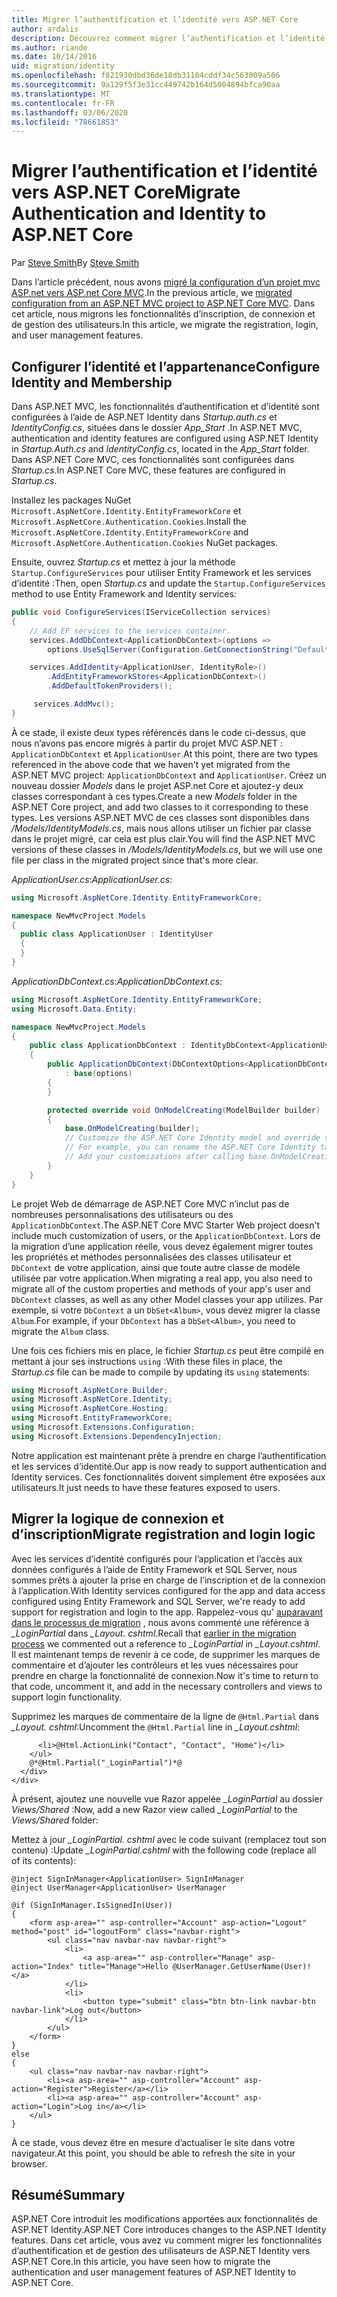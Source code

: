 ```yaml
---
title: Migrer l’authentification et l’identité vers ASP.NET Core
author: ardalis
description: Découvrez comment migrer l’authentification et l’identité d’un projet MVC ASP.NET vers un projet ASP.NET Core MVC.
ms.author: riande
ms.date: 10/14/2016
uid: migration/identity
ms.openlocfilehash: f821930dbd36de18db31104cddf34c563009a506
ms.sourcegitcommit: 9a129f5f3e31cc449742b164d5004894bfca90aa
ms.translationtype: MT
ms.contentlocale: fr-FR
ms.lasthandoff: 03/06/2020
ms.locfileid: "78661853"
---
```

# <a name="migrate-authentication-and-identity-to-aspnet-core"></a><span data-ttu-id="b46e0-103">Migrer l’authentification et l’identité vers ASP.NET Core</span><span class="sxs-lookup"><span data-stu-id="b46e0-103">Migrate Authentication and Identity to ASP.NET Core</span></span>

<span data-ttu-id="b46e0-104">Par [Steve Smith](https://ardalis.com/)</span><span class="sxs-lookup"><span data-stu-id="b46e0-104">By [Steve Smith](https://ardalis.com/)</span></span>

<span data-ttu-id="b46e0-105">Dans l’article précédent, nous avons [migré la configuration d’un projet mvc ASP.net vers ASP.net Core MVC](xref:migration/configuration).</span><span class="sxs-lookup"><span data-stu-id="b46e0-105">In the previous article, we [migrated configuration from an ASP.NET MVC project to ASP.NET Core MVC](xref:migration/configuration).</span></span> <span data-ttu-id="b46e0-106">Dans cet article, nous migrons les fonctionnalités d’inscription, de connexion et de gestion des utilisateurs.</span><span class="sxs-lookup"><span data-stu-id="b46e0-106">In this article, we migrate the registration, login, and user management features.</span></span>

## <a name="configure-identity-and-membership"></a><span data-ttu-id="b46e0-107">Configurer l’identité et l’appartenance</span><span class="sxs-lookup"><span data-stu-id="b46e0-107">Configure Identity and Membership</span></span>

<span data-ttu-id="b46e0-108">Dans ASP.NET MVC, les fonctionnalités d’authentification et d’identité sont configurées à l’aide de ASP.NET Identity dans *Startup.auth.cs* et *IdentityConfig.cs*, situées dans le dossier *App_Start* .</span><span class="sxs-lookup"><span data-stu-id="b46e0-108">In ASP.NET MVC, authentication and identity features are configured using ASP.NET Identity in *Startup.Auth.cs* and *IdentityConfig.cs*, located in the *App_Start* folder.</span></span> <span data-ttu-id="b46e0-109">Dans ASP.NET Core MVC, ces fonctionnalités sont configurées dans *Startup.cs*.</span><span class="sxs-lookup"><span data-stu-id="b46e0-109">In ASP.NET Core MVC, these features are configured in *Startup.cs*.</span></span>

<span data-ttu-id="b46e0-110">Installez les packages NuGet `Microsoft.AspNetCore.Identity.EntityFrameworkCore` et `Microsoft.AspNetCore.Authentication.Cookies`.</span><span class="sxs-lookup"><span data-stu-id="b46e0-110">Install the `Microsoft.AspNetCore.Identity.EntityFrameworkCore` and `Microsoft.AspNetCore.Authentication.Cookies` NuGet packages.</span></span>

<span data-ttu-id="b46e0-111">Ensuite, ouvrez *Startup.cs* et mettez à jour la méthode `Startup.ConfigureServices` pour utiliser Entity Framework et les services d’identité :</span><span class="sxs-lookup"><span data-stu-id="b46e0-111">Then, open *Startup.cs* and update the `Startup.ConfigureServices` method to use Entity Framework and Identity services:</span></span>

```csharp
public void ConfigureServices(IServiceCollection services)
{
    // Add EF services to the services container.
    services.AddDbContext<ApplicationDbContext>(options =>
        options.UseSqlServer(Configuration.GetConnectionString("DefaultConnection")));

    services.AddIdentity<ApplicationUser, IdentityRole>()
        .AddEntityFrameworkStores<ApplicationDbContext>()
        .AddDefaultTokenProviders();

     services.AddMvc();
}
```

<span data-ttu-id="b46e0-112">À ce stade, il existe deux types référencés dans le code ci-dessus, que nous n’avons pas encore migrés à partir du projet MVC ASP.NET : `ApplicationDbContext` et `ApplicationUser`.</span><span class="sxs-lookup"><span data-stu-id="b46e0-112">At this point, there are two types referenced in the above code that we haven't yet migrated from the ASP.NET MVC project: `ApplicationDbContext` and `ApplicationUser`.</span></span> <span data-ttu-id="b46e0-113">Créez un nouveau dossier *Models* dans le projet ASP.net Core et ajoutez-y deux classes correspondant à ces types.</span><span class="sxs-lookup"><span data-stu-id="b46e0-113">Create a new *Models* folder in the ASP.NET Core project, and add two classes to it corresponding to these types.</span></span> <span data-ttu-id="b46e0-114">Les versions ASP.NET MVC de ces classes sont disponibles dans */Models/IdentityModels.cs*, mais nous allons utiliser un fichier par classe dans le projet migré, car cela est plus clair.</span><span class="sxs-lookup"><span data-stu-id="b46e0-114">You will find the ASP.NET MVC versions of these classes in */Models/IdentityModels.cs*, but we will use one file per class in the migrated project since that's more clear.</span></span>

<span data-ttu-id="b46e0-115">*ApplicationUser.cs*:</span><span class="sxs-lookup"><span data-stu-id="b46e0-115">*ApplicationUser.cs*:</span></span>

```csharp
using Microsoft.AspNetCore.Identity.EntityFrameworkCore;

namespace NewMvcProject.Models
{
  public class ApplicationUser : IdentityUser
  {
  }
}
```

<span data-ttu-id="b46e0-116">*ApplicationDbContext.cs*:</span><span class="sxs-lookup"><span data-stu-id="b46e0-116">*ApplicationDbContext.cs*:</span></span>

```csharp
using Microsoft.AspNetCore.Identity.EntityFrameworkCore;
using Microsoft.Data.Entity;

namespace NewMvcProject.Models
{
    public class ApplicationDbContext : IdentityDbContext<ApplicationUser>
    {
        public ApplicationDbContext(DbContextOptions<ApplicationDbContext> options)
            : base(options)
        {
        }

        protected override void OnModelCreating(ModelBuilder builder)
        {
            base.OnModelCreating(builder);
            // Customize the ASP.NET Core Identity model and override the defaults if needed.
            // For example, you can rename the ASP.NET Core Identity table names and more.
            // Add your customizations after calling base.OnModelCreating(builder);
        }
    }
}
```

<span data-ttu-id="b46e0-117">Le projet Web de démarrage de ASP.NET Core MVC n’inclut pas de nombreuses personnalisations des utilisateurs ou des `ApplicationDbContext`.</span><span class="sxs-lookup"><span data-stu-id="b46e0-117">The ASP.NET Core MVC Starter Web project doesn't include much customization of users, or the `ApplicationDbContext`.</span></span> <span data-ttu-id="b46e0-118">Lors de la migration d’une application réelle, vous devez également migrer toutes les propriétés et méthodes personnalisées des classes utilisateur et `DbContext` de votre application, ainsi que toute autre classe de modèle utilisée par votre application.</span><span class="sxs-lookup"><span data-stu-id="b46e0-118">When migrating a real app, you also need to migrate all of the custom properties and methods of your app's user and `DbContext` classes, as well as any other Model classes your app utilizes.</span></span> <span data-ttu-id="b46e0-119">Par exemple, si votre `DbContext` a un `DbSet<Album>`, vous devez migrer la classe `Album`.</span><span class="sxs-lookup"><span data-stu-id="b46e0-119">For example, if your `DbContext` has a `DbSet<Album>`, you need to migrate the `Album` class.</span></span>

<span data-ttu-id="b46e0-120">Une fois ces fichiers mis en place, le fichier *Startup.cs* peut être compilé en mettant à jour ses instructions `using` :</span><span class="sxs-lookup"><span data-stu-id="b46e0-120">With these files in place, the *Startup.cs* file can be made to compile by updating its `using` statements:</span></span>

```csharp
using Microsoft.AspNetCore.Builder;
using Microsoft.AspNetCore.Identity;
using Microsoft.AspNetCore.Hosting;
using Microsoft.EntityFrameworkCore;
using Microsoft.Extensions.Configuration;
using Microsoft.Extensions.DependencyInjection;
```

<span data-ttu-id="b46e0-121">Notre application est maintenant prête à prendre en charge l’authentification et les services d’identité.</span><span class="sxs-lookup"><span data-stu-id="b46e0-121">Our app is now ready to support authentication and Identity services.</span></span> <span data-ttu-id="b46e0-122">Ces fonctionnalités doivent simplement être exposées aux utilisateurs.</span><span class="sxs-lookup"><span data-stu-id="b46e0-122">It just needs to have these features exposed to users.</span></span>

## <a name="migrate-registration-and-login-logic"></a><span data-ttu-id="b46e0-123">Migrer la logique de connexion et d’inscription</span><span class="sxs-lookup"><span data-stu-id="b46e0-123">Migrate registration and login logic</span></span>

<span data-ttu-id="b46e0-124">Avec les services d’identité configurés pour l’application et l’accès aux données configurés à l’aide de Entity Framework et SQL Server, nous sommes prêts à ajouter la prise en charge de l’inscription et de la connexion à l’application.</span><span class="sxs-lookup"><span data-stu-id="b46e0-124">With Identity services configured for the app and data access configured using Entity Framework and SQL Server, we're ready to add support for registration and login to the app.</span></span> <span data-ttu-id="b46e0-125">Rappelez-vous qu' [auparavant dans le processus de migration](xref:migration/mvc#migrate-the-layout-file) , nous avons commenté une référence à *_LoginPartial* dans *_Layout. cshtml*.</span><span class="sxs-lookup"><span data-stu-id="b46e0-125">Recall that [earlier in the migration process](xref:migration/mvc#migrate-the-layout-file) we commented out a reference to *_LoginPartial* in *_Layout.cshtml*.</span></span> <span data-ttu-id="b46e0-126">Il est maintenant temps de revenir à ce code, de supprimer les marques de commentaire et d’ajouter les contrôleurs et les vues nécessaires pour prendre en charge la fonctionnalité de connexion.</span><span class="sxs-lookup"><span data-stu-id="b46e0-126">Now it's time to return to that code, uncomment it, and add in the necessary controllers and views to support login functionality.</span></span>

<span data-ttu-id="b46e0-127">Supprimez les marques de commentaire de la ligne de `@Html.Partial` dans *_Layout. cshtml*:</span><span class="sxs-lookup"><span data-stu-id="b46e0-127">Uncomment the `@Html.Partial` line in *_Layout.cshtml*:</span></span>

```cshtml
      <li>@Html.ActionLink("Contact", "Contact", "Home")</li>
    </ul>
    @*@Html.Partial("_LoginPartial")*@
  </div>
</div>
```

<span data-ttu-id="b46e0-128">À présent, ajoutez une nouvelle vue Razor appelée *_LoginPartial* au dossier *Views/Shared* :</span><span class="sxs-lookup"><span data-stu-id="b46e0-128">Now, add a new Razor view called *_LoginPartial* to the *Views/Shared* folder:</span></span>

<span data-ttu-id="b46e0-129">Mettez à jour *_LoginPartial. cshtml* avec le code suivant (remplacez tout son contenu) :</span><span class="sxs-lookup"><span data-stu-id="b46e0-129">Update *_LoginPartial.cshtml* with the following code (replace all of its contents):</span></span>

```cshtml
@inject SignInManager<ApplicationUser> SignInManager
@inject UserManager<ApplicationUser> UserManager

@if (SignInManager.IsSignedIn(User))
{
    <form asp-area="" asp-controller="Account" asp-action="Logout" method="post" id="logoutForm" class="navbar-right">
        <ul class="nav navbar-nav navbar-right">
            <li>
                <a asp-area="" asp-controller="Manage" asp-action="Index" title="Manage">Hello @UserManager.GetUserName(User)!</a>
            </li>
            <li>
                <button type="submit" class="btn btn-link navbar-btn navbar-link">Log out</button>
            </li>
        </ul>
    </form>
}
else
{
    <ul class="nav navbar-nav navbar-right">
        <li><a asp-area="" asp-controller="Account" asp-action="Register">Register</a></li>
        <li><a asp-area="" asp-controller="Account" asp-action="Login">Log in</a></li>
    </ul>
}
```

<span data-ttu-id="b46e0-130">À ce stade, vous devez être en mesure d’actualiser le site dans votre navigateur.</span><span class="sxs-lookup"><span data-stu-id="b46e0-130">At this point, you should be able to refresh the site in your browser.</span></span>

## <a name="summary"></a><span data-ttu-id="b46e0-131">Résumé</span><span class="sxs-lookup"><span data-stu-id="b46e0-131">Summary</span></span>

<span data-ttu-id="b46e0-132">ASP.NET Core introduit les modifications apportées aux fonctionnalités de ASP.NET Identity.</span><span class="sxs-lookup"><span data-stu-id="b46e0-132">ASP.NET Core introduces changes to the ASP.NET Identity features.</span></span> <span data-ttu-id="b46e0-133">Dans cet article, vous avez vu comment migrer les fonctionnalités d’authentification et de gestion des utilisateurs de ASP.NET Identity vers ASP.NET Core.</span><span class="sxs-lookup"><span data-stu-id="b46e0-133">In this article, you have seen how to migrate the authentication and user management features of ASP.NET Identity to ASP.NET Core.</span></span>
